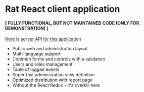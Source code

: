 # Rat React client application
#### [ FULLY FUNCTIONAL, BUT NOT MAINTAINED CODE (ONLY FOR DEMONSTRATION) ]

[Here is server API for this application](https://github.com/jancusra/rat-server)

* Public web and administration layout
* Multi-language support
* Common forms and controls with a validation
* Users and roles management
* Table of logged events
* Super fast administration view definition
* Optimized distribution with report page
* Without the React Redux - it's overkill here